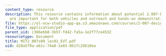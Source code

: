 ```yaml
---
content_type: resource
description: This resource contains information about potential 2.007-EVT projects
  are important for both vehicles and outreach and hands-on demonstration.
file: https://ol-ocw-studio-app-qa.s3.amazonaws.com/courses/2-007-design-and-manufacturing-i-spring-2009/d28a5f0aa61c74a01e83861fc2d618ea_MIT2_007s09_lec01_EVT.pdf
file_type: application/pdf
parent_uid: c366ebb8-3b57-fd42-fa5a-1e2f77ce4532
resourcetype: Document
title: MIT2_007s09_lec01_EVT.pdf
uid: d28a5f0a-a61c-74a0-1e83-861fc2d618ea
---
```

